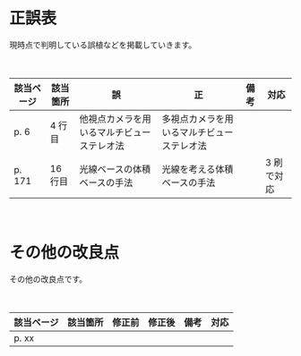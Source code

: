 # 正誤表

現時点で判明している誤植などを掲載していきます。

　

| 該当ページ | 該当箇所                      | 誤                                              | 正                                                           | 備考                                                         | 対応       |
| ---------- | ----------------------------- | ----------------------------------------------- | ------------------------------------------------------------ | ------------------------------------------------------------ | ---------- |
| p. 6       |     4 行目             | 他視点カメラを用いるマルチビューステレオ法             | 多視点カメラを用いるマルチビューステレオ法                          |     
| p. 171     |     16 行目            | 光線ベースの体積ベースの手法                         | 光線を考える体積ベースの手法                                      |                                                              | 3 刷で対応 |

　

# その他の改良点

その他の改良点です。

　

| 該当ページ | 該当箇所                | 修正前                                                       | 修正後                                                       | 備考                                                         | 対応       |
| ---------- | ----------------------- | ------------------------------------------------------------ | ------------------------------------------------------------ | ------------------------------------------------------------ | ---------- |
| p. xx      |                         |                                                              |                                                              |                                                              |            |


